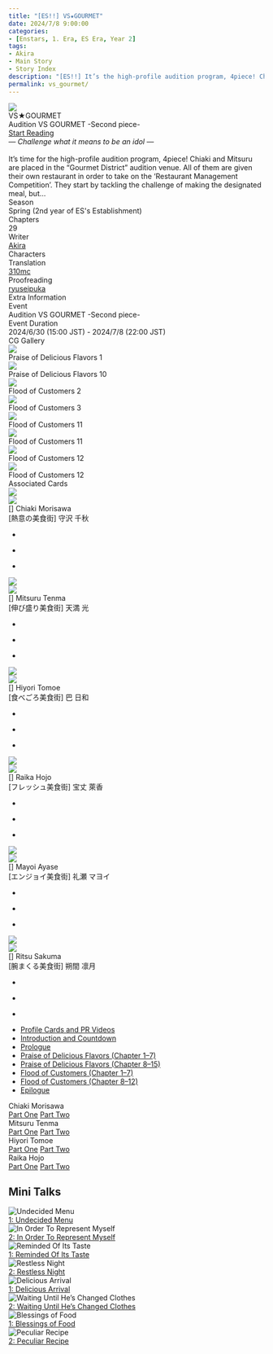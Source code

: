 ```yaml
---
title: "[ES!!] VS★GOURMET"
date: 2024/7/8 9:00:00
categories:
- [Enstars, 1. Era, ES Era, Year 2]
tags:
- Akira
- Main Story
- Story Index
description: "[ES!!] It’s the high-profile audition program, 4piece! Chiaki and Mitsuru are placed in Gourmet District and given their own restaurant in order to take on the ‘Restaurant Management Competition’…"
permalink: vs_gourmet/
---
```

<div class="preview-wrapper reverse" style="--storyColor:#5ac189;--storyColor-rgb:90,193,137;--storyColor-h:147.4;--storyColor-s:45.4%;--storyColor-l:55.5%;">
    <div class="grid-wrapper">
        <div class="preview-background" style="background-image: url('https://i.ibb.co/kgzmPFs/chiakibcgframe.jpg')"></div>
        <div class="preview-box">
            <div class="title-area">
                <div class="title-area__title">VS★GOURMET</div>
                <div class="title-area__subtitle">Audition VS GOURMET -Second piece-</div>
                <div class="title-area__start"><a href="/vs_gourmet/countdown">Start Reading</a></div>
            </div>
            <div class="info-area">
                <div class="synopsis">
                    <em>— Challenge what it means to be an idol —</em>
                    <br><br>It’s time for the high-profile audition program, 4piece! Chiaki and Mitsuru are placed in the “Gourmet District” audition venue. All of them are given their own restaurant in order to take on the ‘Restaurant Management Competition’. They start by tackling the challenge of making the designated meal, but…
                </div>
                <div class="info">
                    <div class="info-item season">
                        <div class="label">
                            Season
                        </div>
                        <div class="value">
                            Spring (2nd year of ES's Establishment)
                        </div>
                    </div>
                    <div class="info-item chapters">
                        <div class="label">
                            Chapters
                        </div>
                        <div class="value">
                            29
                        </div>
                    </div>
                    <div class="info-item writer">
                        <div class="label">
                            Writer
                        </div>
                        <div class="value">
                            <a href="/tags/Akira/">Akira</a>
                        </div>
                    </div>
                    <div class="info-item characters">
                        <div class="label">
                            Characters
                        </div>
                        <div class="value">
                            <a href="/categories/Enstars/Chiaki" character="Chiaki"></a>
                            <a href="/categories/Enstars/Mitsuru" character="Mitsuru"></a>
                            <a href="/categories/Enstars/Raika" character="Raika"></a>
                            <a href="/categories/Enstars/Hiyori" character="Hiyori"></a>
                            <a href="/categories/Enstars/Ritsu" character="Ritsu"></a>
                            <a href="/categories/Enstars/Mayoi" character="Mayoi"></a>
                            <a href="/categories/Enstars/Nice" character="Nice"></a>
                            <a href="/categories/Enstars/Jun" character="Jun"></a>
                            <a href="/categories/Enstars/Tetora" character="Tetora"></a>
                            <a href="/categories/Enstars/Midori" character="Midori"></a>
                            <a href="/categories/Enstars/Shinobu" character="Shinobu"></a>
                            <a href="/categories/Enstars/Kanata" character="Kanata"></a>
                            <a href="/categories/Enstars/Aira" character="Aira"></a>
                            <a href="/categories/Enstars/Tatsumi" character="Tatsumi"></a>
                            <a href="/categories/Enstars/Akiomi" character="Akiomi"></a>
                            <a href="/categories/Enstars/Jin" character="Jin"></a>
                            <a href="/categories/Enstars/Seiya" character="Seiya"></a>
                        </div>
                    </div>
                    <div class="info-item tl">
                        <div class="label">
                            Translation
                        </div>
                        <div class="value">
                            <a href="/about">310mc</a>
                        </div>
                    </div>
                    <div class="info-item pr">
                        <div class="label">
                            Proofreading
                        </div>
                        <div class="value">
                            <a href="https://ryuseipuka.notion.site/proofed-by-ryuseipuka-020757643ea94baabea5e7d21f325a8b" target="_blank">ryuseipuka</a>
                        </div>
                    </div>
                </div>
            </div>
        </div>
    </div>
</div>

<!-- more -->

<style>
    .preview-wrapper {
        display: none;
    }
    @media (max-width: 567px) {
        .post-block {
            padding: 5px 10px 8px !important;
        }
    }
</style>

<link rel="stylesheet" href="/cssfolder/removewidth.css">

<div class="story-wrapper" style="--storyColor:#5ac189;--storyColor-rgb:90,193,137;--storyColor-h:147.4;--storyColor-s:45.4%;--storyColor-l:55.5%;">
    <div class="grid-wrapper">
        <div class="story-background" style="background: top/cover url(https://i.ibb.co/GcgG3nd/mitsurucg.jpg)"></div>
        <div class="story-box">
            <div class="story-cover">
                <div><img src="https://i.ibb.co/kgzmPFs/chiakibcgframe.jpg"></div>
            </div>
            <div class="title-area">
                <div class="title-area__title">VS★GOURMET</div>
                <div class="title-area__subtitle">Audition VS GOURMET -Second piece-</div>
                <div class="title-area__start">
                    <a href="countdown">Start Reading</a>
                </div>
            </div>
            <div class="info-area">
                <div class="synopsis">
                    <em>— Challenge what it means to be an idol —</em>
                    <br><br>It’s time for the high-profile audition program, 4piece! Chiaki and Mitsuru are placed in the “Gourmet District” audition venue. All of them are given their own restaurant in order to take on the ‘Restaurant Management Competition’. They start by tackling the challenge of making the designated meal, but…<!--注目を集めるオーディション番組【4piece】!第ニ会場『美食街』に配属された千秋や光は、ひとりすっ店を与えられ″レストラン経営勝負″へ挑むことに。ますは課題メニューに挑戦する一同だが…-->
                </div>
                <div class="info">
                    <div class="info-item season">
                        <div class="label">
                            Season
                        </div>
                        <div class="value">
                            Spring (2nd year of ES's Establishment)
                        </div>
                    </div>
                    <div class="info-item chapters">
                        <div class="label">
                            Chapters
                        </div>
                        <div class="value">
                            29
                        </div>
                    </div>
                    <div class="info-item writer">
                        <div class="label">
                            Writer
                        </div>
                        <div class="value">
                            <a href="/tags/Akira/">Akira</a>
                        </div>
                    </div>
                    <div class="info-item characters">
                        <div class="label">
                            Characters
                        </div>
                        <div class="value">
                            <a href="/categories/Enstars/Chiaki" character="Chiaki"></a>
                            <a href="/categories/Enstars/Mitsuru" character="Mitsuru"></a>
                            <a href="/categories/Enstars/Raika" character="Raika"></a>
                            <a href="/categories/Enstars/Hiyori" character="Hiyori"></a>
                            <a href="/categories/Enstars/Ritsu" character="Ritsu"></a>
                            <a href="/categories/Enstars/Mayoi" character="Mayoi"></a>
                            <a href="/categories/Enstars/Nice" character="Nice"></a>
                            <a href="/categories/Enstars/Jun" character="Jun"></a>
                            <a href="/categories/Enstars/Tetora" character="Tetora"></a>
                            <a href="/categories/Enstars/Midori" character="Midori"></a>
                            <a href="/categories/Enstars/Shinobu" character="Shinobu"></a>
                            <a href="/categories/Enstars/Kanata" character="Kanata"></a>
                            <a href="/categories/Enstars/Aira" character="Aira"></a>
                            <a href="/categories/Enstars/Tatsumi" character="Tatsumi"></a>
                            <a href="/categories/Enstars/Akiomi" character="Akiomi"></a>
                            <a href="/categories/Enstars/Jin" character="Jin"></a>
                            <a href="/categories/Enstars/Seiya" character="Seiya"></a>
                        </div>
                    </div>
                    <div class="info-item tl">
                        <div class="label">
                            Translation
                        </div>
                        <div class="value">
                          <a href="/about">310mc</a>
                        </div>
                    </div>
                    <div class="info-item pr">
                        <div class="label">
                            Proofreading
                        </div>
                        <div class="value">
                            <a href="https://ryuseipuka.notion.site/proofed-by-ryuseipuka-020757643ea94baabea5e7d21f325a8b" target="_blank">ryuseipuka</a>
                        </div>
                    </div>
                </div>
                <div class="extra-area">
                    <div class="tab-header">
                        <div class="tab-header__name">Extra Information</div>
                    </div>
                    <div class="tab-content">
                        <div class="tab-item">
                            <div class="label">
                                Event
                            </div>
                            <div class="value">
                                Audition VS GOURMET -Second piece-
                            </div>
                        </div>
                        <div class="tab-item">
                            <div class="label">
                                Event Duration
                            </div>
                            <div class="value">
                                2024/6/30 (15:00 JST) - 2024/7/8 (22:00 JST)
                            </div>
                        </div>
                    </div>
                </div>
                <div class="cg-gallery">
                    <div class="tab-header">
                        <div class="tab-header__name">CG Gallery</div>
                    </div>
                    <div class="tab-content">
                        <div class="gallery">
                            <div class="gallery-item">
                                <div class="image">
                                    <img src="https://f005.backblazeb2.com/file/reitoouji/ro_lekX669f7c74Dab4.webp?timestamp=1721728123582">
                                </div>
                                <div class="caption">
                                    Praise of Delicious Flavors 1
                                </div>
                            </div>
                            <div class="gallery-item">
                                <div class="image">
                                    <img src="https://f005.backblazeb2.com/file/reitoouji/ro_ftS5669f7c74gJN4.webp?timestamp=1721728122451">
                                </div>
                                <div class="caption">
                                    Praise of Delicious Flavors 10
                                </div>
                            </div>
                            <div class="gallery-item">
                                <div class="image">
                                    <img src="https://f005.backblazeb2.com/file/reitoouji/ro_X669f7c74TsvQU21.webp?timestamp=1721728122859">
                                </div>
                                <div class="caption">
                                    Flood of Customers 2
                                </div>
                            </div>
                            <div class="gallery-item">
                                <div class="image">
                                    <img src="https://f005.backblazeb2.com/file/reitoouji/ro_D3UUQ669f7c74vh5.webp?timestamp=1721728119793">
                                </div>
                                <div class="caption">
                                    Flood of Customers 3
                                </div>
                            </div>
                            <div class="gallery-item">
                                <div class="image">
                                    <img src="https://f005.backblazeb2.com/file/reitoouji/ro_pi6669f7c74eAGm3.webp?timestamp=1721728122677">
                                </div>
                                <div class="caption">
                                    Flood of Customers 11
                                </div>
                            </div>
                            <div class="gallery-item">
                                <div class="image">
                                    <img src="https://f005.backblazeb2.com/file/reitoouji/ro_raD0669f7c74YjO4.webp?timestamp=1721728122791">
                                </div>
                                <div class="caption">
                                    Flood of Customers 11
                                </div>
                            </div>
                            <div class="gallery-item">
                                <div class="image">
                                    <img src="https://f005.backblazeb2.com/file/reitoouji/ro_zl669f7c74NGPqe2.webp?timestamp=1721728123072">
                                </div>
                                <div class="caption">
                                    Flood of Customers 12
                                </div>
                            </div>
                            <div class="gallery-item">
                                <div class="image">
                                    <img src="https://f005.backblazeb2.com/file/reitoouji/ro_2bB669f7a29J3nW3.webp?timestamp=1721727536035">
                                </div>
                                <div class="caption">
                                    Flood of Customers 12
                                </div>
                            </div>
                        </div>
                    </div>
                </div>
                <div class="story-cards">
                    <div class="tab-header">
                        <div class="tab-header__name">Associated Cards</div>
                    </div>
                    <div class="tab-content">
                        <div class="cards">
                            <div class="cards-item">
                                <div class="image">
                                    <div class="single unbloomed">
                                        <img src="https://f005.backblazeb2.com/file/reitoouji/ro_Anh669f7c74b58a3.webp?timestamp=1721728121643">
                                    </div>
                                    <div class="single bloomed">
                                        <img src="https://f005.backblazeb2.com/file/reitoouji/ro_ncL669f7a29ciBT3.webp?timestamp=1721727535481">
                                    </div>
                                    <div class="quotes__wrapper">
                                        <div class="quotes">
                                            <div class="unbloomed"><!--TBA--></div>
                                            <div class="bloomed"><!--TBA--></div>
                                        </div>
                                    </div>
                                </div>
                                <div class="lightbox">
                                    <div class="card__name">[] Chiaki Morisawa</div>
                                    <div class="card__jp">[熱意の美食街] 守沢 千秋</div>
                                    <div class="skills">
                                        <ul>
                                            <li id="center">
                                                <div class="name"><!--TBA--></div>
                                                <div class="desc"></div>
                                            </li>
                                            <li id="live">
                                                <div class="name"><!--TBA--></div>
                                                <div class="desc"></div>
                                            </li>
                                            <li id="lesson">
                                                <div class="name"><!--TBA--></div>
                                                <div class="desc"></div>
                                            </li>
                                        </ul>
                                    </div>
                                </div>
                            </div>
                            <div class="cards-item">
                                <div class="image">
                                    <div class="single unbloomed">
                                        <img src="https://f005.backblazeb2.com/file/reitoouji/ro_W5b669f7c74XOMT3.webp?timestamp=1721728123067">
                                    </div>
                                    <div class="single bloomed">
                                        <img src="https://f005.backblazeb2.com/file/reitoouji/ro_669f7c74sqThFyO0.webp?timestamp=1721728123180">
                                    </div>
                                    <div class="quotes__wrapper">
                                        <div class="quotes">
                                            <div class="unbloomed"><!--TBA--></div>
                                            <div class="bloomed"><!--TBA--></div>
                                        </div>
                                    </div>
                                </div>
                                <div class="lightbox">
                                    <div class="card__name">[] Mitsuru Tenma</div>
                                    <div class="card__jp">[伸び盛り美食街] 天満 光</div>
                                    <div class="skills">
                                        <ul>
                                            <li id="center">
                                                <div class="name"><!--TBA--></div>
                                                <div class="desc"></div>
                                            </li>
                                            <li id="live">
                                                <div class="name"><!--TBA--></div>
                                                <div class="desc"></div>
                                            </li>
                                            <li id="lesson">
                                                <div class="name"><!--TBA--></div>
                                                <div class="desc"></div>
                                            </li>
                                        </ul>
                                    </div>
                                </div>
                            </div>
                            <div class="cards-item">
                                <div class="image">
                                    <div class="single unbloomed">
                                        <img src="https://f005.backblazeb2.com/file/reitoouji/ro_nEUlQ669f7c74k35.webp?timestamp=1721728121640">
                                    </div>
                                    <div class="single bloomed">
                                        <img src="https://f005.backblazeb2.com/file/reitoouji/ro_6oUe669f7c74DLK4.webp?timestamp=1721728122372">
                                    </div>
                                    <div class="quotes__wrapper">
                                        <div class="quotes">
                                            <div class="unbloomed"><!--TBA--></div>
                                            <div class="bloomed"><!--TBA--></div>
                                        </div>
                                    </div>
                                </div>
                                <div class="lightbox">
                                    <div class="card__name">[] Hiyori Tomoe</div>
                                    <div class="card__jp">[食べごろ美食街] 巴 日和</div>
                                    <div class="skills">
                                        <ul>
                                            <li id="center">
                                                <div class="name"><!--TBA--></div>
                                                <div class="desc"></div>
                                            </li>
                                            <li id="live">
                                                <div class="name"><!--TBA--></div>
                                                <div class="desc"></div>
                                            </li>
                                            <li id="lesson">
                                                <div class="name"><!--TBA--></div>
                                                <div class="desc"></div>
                                            </li>
                                        </ul>
                                    </div>
                                </div>
                            </div>
                            <div class="cards-item">
                                <div class="image">
                                    <div class="single unbloomed">
                                        <img src="https://f005.backblazeb2.com/file/reitoouji/ro_669f7c741oxukzn0.webp?timestamp=1721728124478">
                                    </div>
                                    <div class="single bloomed">
                                        <img src="https://f005.backblazeb2.com/file/reitoouji/ro_iGMPZ669f7c74zi5.webp?timestamp=1721728122360">
                                    </div>
                                    <div class="quotes__wrapper">
                                        <div class="quotes">
                                            <div class="unbloomed"><!--TBA--></div>
                                            <div class="bloomed"><!--TBA--></div>
                                        </div>
                                    </div>
                                </div>
                                <div class="lightbox">
                                    <div class="card__name">[] Raika Hojo</div>
                                    <div class="card__jp">[フレッシュ美食街] 宝丈 萊香</div>
                                    <div class="skills">
                                        <ul>
                                            <li id="center">
                                                <div class="name"><!--TBA--></div>
                                                <div class="desc"></div>
                                            </li>
                                            <li id="live">
                                                <div class="name"><!--TBA--></div>
                                                <div class="desc"></div>
                                            </li>
                                            <li id="lesson">
                                                <div class="name"><!--TBA--></div>
                                                <div class="desc"></div>
                                            </li>
                                        </ul>
                                    </div>
                                </div>
                            </div>
                            <div class="cards-item">
                                <div class="image">
                                    <div class="single unbloomed">
                                        <img src="https://f005.backblazeb2.com/file/reitoouji/ro_zt5U669f7c74cFx4.webp?timestamp=1721728121650">
                                    </div>
                                    <div class="single bloomed">
                                        <img src="https://f005.backblazeb2.com/file/reitoouji/ro_9ZuSGD669f7c74O6.webp?timestamp=1721728120530">
                                    </div>
                                    <div class="quotes__wrapper">
                                        <div class="quotes">
                                            <div class="unbloomed"><!--TBA--></div>
                                            <div class="bloomed"><!--TBA--></div>
                                        </div>
                                    </div>
                                </div>
                                <div class="lightbox">
                                    <div class="card__name">[] Mayoi Ayase</div>
                                    <div class="card__jp">[エンジョイ美食街] 礼瀬 マヨイ</div>
                                    <div class="skills">
                                        <ul>
                                            <li id="center">
                                                <div class="name"><!--TBA--></div>
                                                <div class="desc"></div>
                                            </li>
                                            <li id="live">
                                                <div class="name"><!--TBA--></div>
                                                <div class="desc"></div>
                                            </li>
                                            <li id="lesson">
                                                <div class="name"><!--TBA--></div>
                                                <div class="desc"></div>
                                            </li>
                                        </ul>
                                    </div>
                                </div>
                            </div>
                            <div class="cards-item">
                                <div class="image">
                                    <div class="single unbloomed">
                                        <img src="https://f005.backblazeb2.com/file/reitoouji/ro_mQvCw3669f7c74S6.webp?timestamp=1721728122354">
                                    </div>
                                    <div class="single bloomed">
                                        <img src="https://f005.backblazeb2.com/file/reitoouji/ro_xYVHvt8669f7c747.webp?timestamp=1721728122456">
                                    </div>
                                    <div class="quotes__wrapper">
                                        <div class="quotes">
                                            <div class="unbloomed"><!--TBA--></div>
                                            <div class="bloomed"><!--TBA--></div>
                                        </div>
                                    </div>
                                </div>
                                <div class="lightbox">
                                    <div class="card__name">[] Ritsu Sakuma</div>
                                    <div class="card__jp">[腕まくる美食街] 朔間 凛月</div>
                                    <div class="skills">
                                        <ul>
                                            <li id="center">
                                                <div class="name"><!--TBA--></div>
                                                <div class="desc"></div>
                                            </li>
                                            <li id="live">
                                                <div class="name"><!--TBA--></div>
                                                <div class="desc"></div>
                                            </li>
                                            <li id="lesson">
                                                <div class="name"><!--TBA--></div>
                                                <div class="desc"></div>
                                            </li>
                                        </ul>
                                    </div>
                                </div>
                            </div>
                        </div>
                    </div>
                </div>
            </div>
            <div class="chapter-area">
                <div class="chapters">
                    <ul>
                        <li>
                            <a href="profile">Profile Cards and PR Videos</a>
                        </li>
                        <li>
                            <a href="countdown">Introduction and Countdown</a>
                        </li>
                        <li>
                            <a href="prologue">Prologue</a>
                        </li>
                        <li>
                            <a href="praise_of_delicious_flavors">Praise of Delicious Flavors (Chapter 1–7)</a>
                        </li>
                        <li>
                            <a href="praise_of_delicious_flavors_p2">Praise of Delicious Flavors (Chapter 8–15)</a>
                        </li>
                        <li>
                            <a href="flood_of_customers">Flood of Customers (Chapter 1–7)</a>
                        </li>
                        <li>
                            <a href="flood_of_customers_p2">Flood of Customers (Chapter 8–12)</a>
                        </li>
                        <li>
                            <a href="epilogue">Epilogue</a>
                        </li>
                    </ul>
                </div>
                <div class="mini-talks">
                    <div class="mini-talk">
                        <div class="mt-header">Chiaki Morisawa</div>
                        <div class="mt-content">
                        <div class="item">
                            <a href="minitalk/chiaki_1">Part One</a>
                            <a href="minitalk/chiaki_2">Part Two</a>
                            </div>
                        </div>
                    </div>
                    <div class="mini-talk">
                        <div class="mt-header">Mitsuru Tenma</div>
                        <div class="mt-content">
                            <div class="item">
                            <a href="minitalk/mitsuru_1">Part One</a>
                            <a href="minitalk/mitsuru_2">Part Two</a>
                            </div>
                        </div>
                    </div>
                    <div class="mini-talk">
                        <div class="mt-header">Hiyori Tomoe</div>
                        <div class="mt-content">
                            <div class="item">
                            <a href="minitalk/hiyori_1">Part One</a>
                            <a href="minitalk/hiyori_2">Part Two</a>
                            </div>
                        </div>
                    </div>
                    <div class="mini-talk">
                        <div class="mt-header">Raika Hojo</div>
                        <div class="mt-content">
                            <div class="item">
                            <a href="minitalk/raika_1">Part One</a>
                            <a href="minitalk/raika_2">Part Two</a>
                            </div>
                        </div>
                    </div>
                </div>
            </div>
        </div>
    </div>
</div>

## Mini Talks

<div class="stories">
    <div class="story">
        <div class="thumbimage">
            <img
                src="https://f005.backblazeb2.com/file/reitoouji/ro_Anh669f7c74b58a3.webp?timestamp=1721728121643"
                alt="Undecided Menu"
            />
        </div>
        <a href="/vs_gourmet/minitalk/chiaki_1" class="storyName" target="_blank">
            <span>1: Undecided Menu</span>
            <span class="read"></span>
        </a>
    </div>
    <div class="story">
        <div class="thumbimage">
            <img
                src="https://f005.backblazeb2.com/file/reitoouji/ro_ncL669f7a29ciBT3.webp?timestamp=1721727535481"
                alt="In Order To Represent Myself"
            />
        </div>
        <a href="/vs_gourmet/minitalk/chiaki_2" class="storyName" target="_blank">
            <span>2: In Order To Represent Myself</span>
            <span class="read"></span>
        </a>
    </div>
    <div class="story">
        <div class="thumbimage">
            <img
                src="https://f005.backblazeb2.com/file/reitoouji/ro_W5b669f7c74XOMT3.webp?timestamp=1721728123067"
                alt="Reminded Of Its Taste"
            />
        </div>
        <a href="/vs_gourmet/minitalk/mitsuru_1" class="storyName" target="_blank">
            <span>1: Reminded Of Its Taste</span>
            <span class="read"></span>
        </a>
    </div>
    <div class="story">
        <div class="thumbimage">
            <img
                src="https://f005.backblazeb2.com/file/reitoouji/ro_669f7c74sqThFyO0.webp?timestamp=1721728123180"
                alt="Restless Night"
            />
        </div>
        <a href="/vs_gourmet/minitalk/mitsuru_2" class="storyName" target="_blank">
            <span>2: Restless Night</span>
            <span class="read"></span>
        </a>
    </div>
    <div class="story">
        <div class="thumbimage">
            <img
                src="https://f005.backblazeb2.com/file/reitoouji/ro_nEUlQ669f7c74k35.webp?timestamp=1721728121640"
                alt="Delicious Arrival"
            />
        </div>
        <a href="/vs_gourmet/minitalk/hiyori_1" class="storyName" target="_blank">
            <span>1: Delicious Arrival</span>
            <span class="read"></span>
        </a>
    </div>
    <div class="story">
        <div class="thumbimage">
            <img
                src="https://f005.backblazeb2.com/file/reitoouji/ro_6oUe669f7c74DLK4.webp?timestamp=1721728122372"
                alt="Waiting Until He’s Changed Clothes"
            />
        </div>
        <a href="/vs_gourmet/minitalk/hiyori_2" class="storyName" target="_blank">
            <span>2: Waiting Until He’s Changed Clothes</span>
            <span class="read"></span>
        </a>
    </div>
    <div class="story">
        <div class="thumbimage">
            <img
                src="https://f005.backblazeb2.com/file/reitoouji/ro_669f7c741oxukzn0.webp?timestamp=1721728124478"
                alt="Blessings of Food"
            />
        </div>
        <a href="/vs_gourmet/minitalk/raika_1" class="storyName" target="_blank">
            <span>1: Blessings of Food</span>
            <span class="read"></span>
        </a>
    </div>
    <div class="story">
        <div class="thumbimage">
            <img
                src="https://f005.backblazeb2.com/file/reitoouji/ro_iGMPZ669f7c74zi5.webp?timestamp=1721728122360"
                alt="Peculiar Recipe"
            />
        </div>
        <a href="/vs_gourmet/minitalk/raika_2" class="storyName" target="_blank">
            <span>2: Peculiar Recipe</span>
            <span class="read"></span>
        </a>
    </div>
</div>
